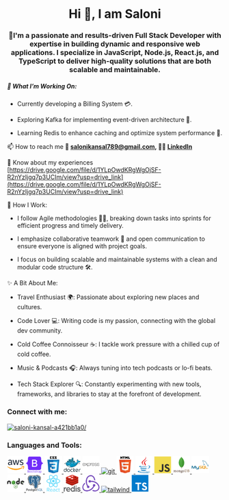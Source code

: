 <h1 align="center">Hi 👋, I am Saloni</h1>

<h3 align="center">🚀I'm a passionate and results-driven Full Stack Developer with expertise in building dynamic and responsive web applications. I specialize in JavaScript, Node.js, React.js, and TypeScript to deliver high-quality solutions that are both scalable and maintainable.</h3>

<h5>🌱 What I’m Working On:</h5>

- Currently developing a Billing System 💳.
- Exploring Kafka for implementing event-driven architecture 📡.

- Learning Redis to enhance caching and optimize system performance 🚀.

📫 How to reach me **📧 [salonikansal789@gmail.com](mailto:salonikansal789@gmail.com), 🧑‍💼 [LinkedIn](https://www.linkedin.com/in/saloni-kansal-a421bb1a0/)**

📄 Know about my experiences [https://drive.google.com/file/d/1YLpOwdKRgWgOjSF-R2nYzIjgq7p3UCIm/view?usp=drive_link](https://drive.google.com/file/d/1YLpOwdKRgWgOjSF-R2nYzIjgq7p3UCIm/view?usp=drive_link)

💼 How I Work:
- I follow Agile methodologies 🏃‍♂️, breaking down tasks into sprints for efficient progress and timely delivery.
  
- I emphasize collaborative teamwork 🤝 and open communication to ensure everyone is aligned with project goals.

- I focus on building scalable and maintainable systems with a clean and modular code structure 🛠️.

✨ A Bit About Me:

- Travel Enthusiast 🌍: Passionate about exploring new places and cultures.

- Code Lover 💻: Writing code is my passion, connecting with the global dev community.

- Cold Coffee Connoisseur ☕: I tackle work pressure with a chilled cup of cold coffee.

- Music & Podcasts 🎧: Always tuning into tech podcasts or lo-fi beats.

- Tech Stack Explorer 🔍: Constantly experimenting with new tools, frameworks, and libraries to stay at the forefront of development.

<h3 align="left">Connect with me:</h3>
<p align="left">
<a href="https://www.linkedin.com/in/saloni-kansal-a421bb1a0" target="blank"><img align="center" src="https://raw.githubusercontent.com/rahuldkjain/github-profile-readme-generator/master/src/images/icons/Social/linked-in-alt.svg" alt="saloni-kansal-a421bb1a0/" height="30" width="40" /></a>
</p>
<h3 align="left">Languages and Tools:</h3>
<p align="left"> <a href="https://aws.amazon.com" target="_blank" rel="noreferrer"> <img src="https://raw.githubusercontent.com/devicons/devicon/master/icons/amazonwebservices/amazonwebservices-original-wordmark.svg" alt="aws" width="40" height="40"/> </a> <a href="https://getbootstrap.com" target="_blank" rel="noreferrer"> <img src="https://raw.githubusercontent.com/devicons/devicon/master/icons/bootstrap/bootstrap-plain-wordmark.svg" alt="bootstrap" width="40" height="40"/> </a> <a href="https://www.w3schools.com/css/" target="_blank" rel="noreferrer"> <img src="https://raw.githubusercontent.com/devicons/devicon/master/icons/css3/css3-original-wordmark.svg" alt="css3" width="40" height="40"/> </a> <a href="https://www.docker.com/" target="_blank" rel="noreferrer"> <img src="https://raw.githubusercontent.com/devicons/devicon/master/icons/docker/docker-original-wordmark.svg" alt="docker" width="40" height="40"/> </a> <a href="https://expressjs.com" target="_blank" rel="noreferrer"> <img src="https://raw.githubusercontent.com/devicons/devicon/master/icons/express/express-original-wordmark.svg" alt="express" width="40" height="40"/> </a> <a href="https://git-scm.com/" target="_blank" rel="noreferrer"> <img src="https://www.vectorlogo.zone/logos/git-scm/git-scm-icon.svg" alt="git" width="40" height="40"/> </a> <a href="https://www.w3.org/html/" target="_blank" rel="noreferrer"> <img src="https://raw.githubusercontent.com/devicons/devicon/master/icons/html5/html5-original-wordmark.svg" alt="html5" width="40" height="40"/> </a> <a href="https://www.java.com" target="_blank" rel="noreferrer"> <img src="https://raw.githubusercontent.com/devicons/devicon/master/icons/java/java-original.svg" alt="java" width="40" height="40"/> </a> <a href="https://developer.mozilla.org/en-US/docs/Web/JavaScript" target="_blank" rel="noreferrer"> <img src="https://raw.githubusercontent.com/devicons/devicon/master/icons/javascript/javascript-original.svg" alt="javascript" width="40" height="40"/> </a> <a href="https://www.mongodb.com/" target="_blank" rel="noreferrer"> <img src="https://raw.githubusercontent.com/devicons/devicon/master/icons/mongodb/mongodb-original-wordmark.svg" alt="mongodb" width="40" height="40"/> </a> <a href="https://www.mysql.com/" target="_blank" rel="noreferrer"> <img src="https://raw.githubusercontent.com/devicons/devicon/master/icons/mysql/mysql-original-wordmark.svg" alt="mysql" width="40" height="40"/> </a> <a href="https://nodejs.org" target="_blank" rel="noreferrer"> <img src="https://raw.githubusercontent.com/devicons/devicon/master/icons/nodejs/nodejs-original-wordmark.svg" alt="nodejs" width="40" height="40"/> </a> <a href="https://www.postgresql.org" target="_blank" rel="noreferrer"> <img src="https://raw.githubusercontent.com/devicons/devicon/master/icons/postgresql/postgresql-original-wordmark.svg" alt="postgresql" width="40" height="40"/> </a> <a href="https://reactjs.org/" target="_blank" rel="noreferrer"> <img src="https://raw.githubusercontent.com/devicons/devicon/master/icons/react/react-original-wordmark.svg" alt="react" width="40" height="40"/> </a>  <a href="https://redis.io" target="_blank" rel="noreferrer"> <img src="https://raw.githubusercontent.com/devicons/devicon/master/icons/redis/redis-original-wordmark.svg" alt="redis" width="40" height="40"/> </a> <a href="https://redux.js.org" target="_blank" rel="noreferrer"> <img src="https://raw.githubusercontent.com/devicons/devicon/master/icons/redux/redux-original.svg" alt="redux" width="40" height="40"/> </a><a href="https://tailwindcss.com/" target="_blank" rel="noreferrer"> <img src="https://www.vectorlogo.zone/logos/tailwindcss/tailwindcss-icon.svg" alt="tailwind" width="40" height="40"/> </a> <a href="https://www.typescriptlang.org/" target="_blank" rel="noreferrer"> <img src="https://raw.githubusercontent.com/devicons/devicon/master/icons/typescript/typescript-original.svg" alt="typescript" width="40" height="40"/> </a> </p>


